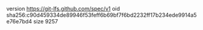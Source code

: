 version https://git-lfs.github.com/spec/v1
oid sha256:c90d459334de89946f53feff6b69bf7f6bd2232ff17b234ede9914a5e76e7bd4
size 9257
